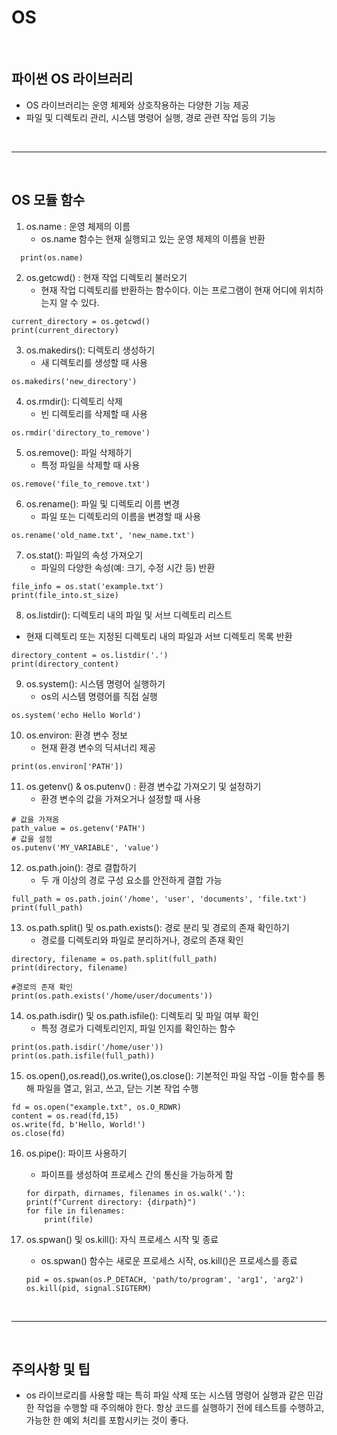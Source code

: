 # OS

<br>

## 파이썬 OS 라이브러리
- OS 라이브러리는 운영 체제와 상호작용하는 다양한 기능 제공
- 파일 및 디렉토리 관리, 시스템 명령어 실행, 경로 관련 작업 등의 기능

<br>

----

<br>

## OS 모듈 함수

1. os.name : 운영 체제의 이름
   - os.name 함수는 현재 실행되고 있는 운영 체제의 이름을 반환
  
```
  print(os.name)
```

2. os.getcwd() : 현재 작업 디렉토리 불러오기
   - 현재 작업 디렉토리를 반환하는 함수이다. 이는 프로그램이 현재 어디에 위치하는지 알 수 있다.
```
current_directory = os.getcwd()
print(current_directory)
```
3. os.makedirs(): 디렉토리 생성하기
    - 새 디렉토리를 생성할 때 사용
```
os.makedirs('new_directory')
```

4. os.rmdir(): 디렉토리 삭제
    - 빈 디렉토리를 삭제할 때 사용
```
os.rmdir('directory_to_remove') 
```
5. os.remove(): 파일 삭제하기
    - 특정 파일을 삭제할 때 사용
```
os.remove('file_to_remove.txt')
```
6. os.rename(): 파일 및 디렉토리 이름 변경
    - 파일 또는 디렉토리의 이름을 변경할 때 사용
```
os.rename('old_name.txt', 'new_name.txt')
```
7. os.stat(): 파일의 속성 가져오기
    - 파일의 다양한 속성(예: 크기, 수정 시간 등) 반환
```
file_info = os.stat('example.txt')
print(file_into.st_size)
```
8. os.listdir(): 디렉토리 내의 파일 및 서브 디렉토리 리스트
 - 현재 디렉토리 또는 지정된 디렉토리 내의 파일과 서브 디렉토리 목록 반환
```
directory_content = os.listdir('.')
print(directory_content)
```
9. os.system(): 시스템 명령어 실행하기
    - os의 시스템 명령어를 직접 실행
```
os.system('echo Hello World')
```
10. os.environ: 환경 변수 정보
    - 현재 환경 변수의 딕셔너리 제공
```
print(os.environ['PATH'])
```
11. os.getenv() & os.putenv() : 환경 변수값 가져오기 및 설정하기
    - 환경 변수의 값을 가져오거나 설정할 때 사용
```
# 값을 가져옴 
path_value = os.getenv('PATH')
# 값을 설정
os.putenv('MY_VARIABLE', 'value')
```
12. os.path.join(): 경로 결합하기
    - 두 개 이상의 경로 구성 요소를 안전하게 결합 가능
```
full_path = os.path.join('/home', 'user', 'documents', 'file.txt')
print(full_path)
```
13. os.path.split() 및 os.path.exists(): 경로 분리 및 경로의 존재 확인하기
    - 경로를 디렉토리와 파일로 분리하거나, 경로의 존재 확인
```
directory, filename = os.path.split(full_path)
print(directory, filename)

#경로의 존재 확인
print(os.path.exists('/home/user/documents'))
```
14. os.path.isdir() 및 os.path.isfile(): 디렉토리 및 파일 여부 확인
    - 특정 경로가 디렉토리인지, 파일 인지를 확인하는 함수
```
print(os.path.isdir('/home/user'))
print(os.path.isfile(full_path))
```
15. os.open(),os.read(),os.write(),os.close(): 기본적인 파일 작업
    -이들 함수를 통해 파일을 열고, 읽고, 쓰고, 닫는 기본 작업 수행

```
fd = os.open("example.txt", os.O_RDWR)
content = os.read(fd,15)
os.write(fd, b'Hello, World!')
os.close(fd)
```

16. os.pipe(): 파이프 사용하기 
    - 파이프를 생성하여 프로세스 간의 통신을 가능하게 함
    ```
    for dirpath, dirnames, filenames in os.walk('.'):
    print(f"Current directory: {dirpath}")
    for file in filenames:
        print(file)
    ```

17. os.spwan() 및 os.kill(): 자식 프로세스 시작 및 종료
    - os.spwan() 함수는 새로운 프로세스 시작, os.kill()은 프로세스를 종료
    ```
    pid = os.spwan(os.P_DETACH, 'path/to/program', 'arg1', 'arg2')
    os.kill(pid, signal.SIGTERM)
    ```

<br>

----

<br>

## 주의사항 및 팁
- os 라이브로리를 사용할 때는 특히 파일 삭제 또는 시스템 명령어 실행과 같은 민감한 작업을 수행할 때 주의해야 한다. 항상 코드를 실행하기 전에 테스트를 수행하고, 가능한 한 예외 처리를 포함시키는 것이 좋다.

